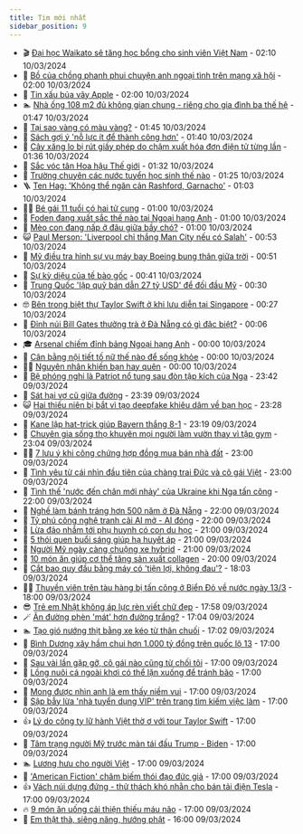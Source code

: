 ```yaml
---
title: Tim mới nhất
sidebar_position: 9
---
```


<!-- vnexpress-tin-moi-nhat:START -->
- 🎬 [Đại học Waikato sẽ tăng học bổng cho sinh viên Việt Nam](https://vnexpress.net/dai-hoc-waikato-se-tang-hoc-bong-cho-sinh-vien-viet-nam-4720509.html) - 02:10 10/03/2024
- 🐎 [Bồ của chồng phanh phui chuyện anh ngoại tình trên mạng xã hội](https://vnexpress.net/bo-cua-chong-phanh-phui-chuyen-anh-ngoai-tinh-tren-mang-xa-hoi-4720483.html) - 02:00 10/03/2024
- 🦍 [Tin xấu bủa vây Apple](https://vnexpress.net/tin-xau-bua-vay-apple-4720217.html) - 02:00 10/03/2024
- 🏊 [Nhà ống 108 m2 đủ không gian chung - riêng cho gia đình ba thế hệ](https://vnexpress.net/nha-ong-108-m2-du-khong-gian-chung-rieng-cho-gia-dinh-ba-the-he-4720487.html) - 01:47 10/03/2024
- 🎊 [Tại sao vàng có màu vàng?](https://vnexpress.net/tai-sao-vang-co-mau-vang-4719210.html) - 01:45 10/03/2024
- 🎃 [Sách gợi ý &#39;nỗ lực ít để thành công hơn&#39;](https://vnexpress.net/sach-goi-y-no-luc-it-de-thanh-cong-hon-4719089.html) - 01:40 10/03/2024
- 🧰 [Cây xăng lo bị rút giấy phép do chậm xuất hóa đơn điện tử từng lần](https://vnexpress.net/cay-xang-lo-bi-rut-giay-phep-do-cham-xuat-hoa-don-dien-tu-tung-lan-4720468.html) - 01:36 10/03/2024
- 🔭 [Sắc vóc tân Hoa hậu Thế giới](https://vnexpress.net/sac-voc-tan-hoa-hau-the-gioi-4720501.html) - 01:32 10/03/2024
- 🫶 [Trường chuyên các nước tuyển học sinh thế nào](https://vnexpress.net/truong-chuyen-cac-nuoc-tuyen-hoc-sinh-the-nao-4720045.html) - 01:25 10/03/2024
- 🪜 [Ten Hag: &#39;Không thể ngăn cản Rashford, Garnacho&#39;](https://vnexpress.net/ten-hag-khong-the-ngan-can-rashford-garnacho-4720506.html) - 01:03 10/03/2024
- 👨‍🏫 [Bé gái 11 tuổi có hai tử cung](https://vnexpress.net/be-gai-11-tuoi-co-hai-tu-cung-4720475.html) - 01:00 10/03/2024
- 🎊 [Foden đang xuất sắc thế nào tại Ngoại hạng Anh](https://vnexpress.net/foden-dang-xuat-sac-the-nao-tai-ngoai-hang-anh-4720418.html) - 01:00 10/03/2024
- 🎊 [Mèo con đang nấp ở đâu giữa bầy chó?](https://vnexpress.net/meo-con-dang-nap-o-dau-giua-bay-cho-4718563.html) - 01:00 10/03/2024
- 😺 [Paul Merson: &#39;Liverpool chỉ thắng Man City nếu có Salah&#39;](https://vnexpress.net/paul-merson-liverpool-chi-thang-man-city-neu-co-salah-4720508.html) - 00:53 10/03/2024
- 🐘 [Mỹ điều tra hình sự vụ máy bay Boeing bung thân giữa trời](https://vnexpress.net/my-dieu-tra-hinh-su-vu-may-bay-boeing-bung-than-giua-troi-4720507.html) - 00:51 10/03/2024
- 🌁 [Sự kỳ diệu của tế bào gốc](https://vnexpress.net/su-ky-dieu-cua-te-bao-goc-4720435.html) - 00:41 10/03/2024
- 🐲 [Trung Quốc &#39;lập quỹ bán dẫn 27 tỷ USD&#39; để đối đầu Mỹ](https://vnexpress.net/trung-quoc-lap-quy-ban-dan-27-ty-usd-de-doi-dau-my-4720383.html) - 00:30 10/03/2024
- 🤓 [Bên trong biệt thự Taylor Swift ở khi lưu diễn tại Singapore](https://vnexpress.net/ben-trong-biet-thu-taylor-swift-o-khi-luu-dien-tai-singapore-4720368.html) - 00:27 10/03/2024
- 💪 [Đỉnh núi Bill Gates thưởng trà ở Đà Nẵng có gì đặc biệt?](https://vnexpress.net/dinh-nui-bill-gates-thuong-tra-o-da-nang-co-gi-dac-biet-4719991.html) - 00:06 10/03/2024
- 🎓 [Arsenal chiếm đỉnh bảng Ngoại hạng Anh](https://vnexpress.net/arsenal-chiem-dinh-bang-ngoai-hang-anh-4720505.html) - 00:00 10/03/2024
- 🫣 [Cân bằng nội tiết tố nữ thế nào để sống khỏe](https://vnexpress.net/can-bang-noi-tiet-to-nu-the-nao-de-song-khoe-4720426.html) - 00:00 10/03/2024
- 🧑‍💻 [Nguyên nhân khiến bạn hay quên](https://vnexpress.net/nguyen-nhan-khien-ban-hay-quen-4720344.html) - 00:00 10/03/2024
- 🐲 [Bệ phóng nghi là Patriot nổ tung sau đòn tập kích của Nga](https://vnexpress.net/be-phong-nghi-la-patriot-no-tung-sau-don-tap-kich-cua-nga-4720499.html) - 23:42 09/03/2024
- 🌝 [Sát hại vợ cũ giữa đường](https://vnexpress.net/sat-hai-vo-cu-giua-duong-4720479.html) - 23:39 09/03/2024
- 😺 [Hai thiếu niên bị bắt vì tạo deepfake khiêu dâm về bạn học](https://vnexpress.net/hai-thieu-nien-bi-bat-vi-tao-deepfake-khieu-dam-ve-ban-hoc-4720453.html) - 23:28 09/03/2024
- 🐎 [Kane lập hat-trick giúp Bayern thắng 8-1](https://vnexpress.net/kane-lap-hat-trick-giup-bayern-thang-8-1-4720485.html) - 23:19 09/03/2024
- 🎡 [Chuyên gia sống thọ khuyên mọi người làm vườn thay vì tập gym](https://vnexpress.net/chuyen-gia-song-tho-khuyen-moi-nguoi-lam-vuon-thay-vi-tap-gym-4720338.html) - 23:04 09/03/2024
- 👨‍🏫 [7 lưu ý khi công chứng hợp đồng mua bán nhà đất](https://vnexpress.net/7-luu-y-khi-cong-chung-hop-dong-mua-ban-nha-dat-4719910.html) - 23:00 09/03/2024
- 🦆 [Tình yêu từ cái nhìn đầu tiên của chàng trai Đức và cô gái Việt](https://vnexpress.net/tinh-yeu-tu-cai-nhin-dau-tien-cua-chang-trai-duc-va-co-gai-viet-4715190.html) - 23:00 09/03/2024
- 🚦 [Tình thế &#39;nước đến chân mới nhảy&#39; của Ukraine khi Nga tấn công](https://vnexpress.net/tinh-the-nuoc-den-chan-moi-nhay-cua-ukraine-khi-nga-tan-cong-4719826.html) - 22:00 09/03/2024
- 💫 [Nghề làm bánh tráng hơn 500 năm ở Đà Nẵng](https://vnexpress.net/nghe-lam-banh-trang-hon-500-nam-o-da-nang-4716413.html) - 22:00 09/03/2024
- 🎉 [Tỷ phú công nghệ tranh cãi AI mở - AI đóng](https://vnexpress.net/ty-phu-cong-nghe-tranh-cai-ai-mo-ai-dong-4718948.html) - 22:00 09/03/2024
- 🌋 [Lừa đảo nhắm tới phụ huynh có con du học](https://vnexpress.net/lua-dao-nham-toi-phu-huynh-co-con-du-hoc-4720477.html) - 21:00 09/03/2024
- 🤖 [5 thói quen buổi sáng giúp hạ huyết áp](https://vnexpress.net/5-thoi-quen-buoi-sang-giup-ha-huyet-ap-4720346.html) - 21:00 09/03/2024
- 🦏 [Người Mỹ ngày càng chuộng xe hybrid](https://vnexpress.net/nguoi-my-ngay-cang-chuong-xe-hybrid-4719997.html) - 21:00 09/03/2024
- 🦩 [10 món ăn giúp cơ thể tăng sản xuất collagen](https://vnexpress.net/10-mon-an-giup-co-the-tang-san-xuat-collagen-4720416.html) - 20:00 09/03/2024
- 👺 [Cắt bao quy đầu bằng máy có &#39;tiện lợi, không đau&#39;?](https://vnexpress.net/cat-bao-quy-dau-bang-may-co-tien-loi-khong-dau-4717765.html) - 18:03 09/03/2024
- 🧑‍🏫 [Thuyền viên trên tàu hàng bị tấn công ở Biển Đỏ về nước ngày 13/3](https://vnexpress.net/thuyen-vien-tren-tau-hang-bi-tan-cong-o-bien-do-ve-nuoc-ngay-13-3-4720461.html) - 18:00 09/03/2024
- 😎 [Trẻ em Nhật không áp lực rèn viết chữ đẹp](https://vnexpress.net/tre-em-nhat-khong-ap-luc-ren-viet-chu-dep-4720303.html) - 17:58 09/03/2024
- 🪄 [Ăn đường phèn &#39;mát&#39; hơn đường trắng?](https://vnexpress.net/an-duong-phen-mat-hon-duong-trang-4720396.html) - 17:04 09/03/2024
- 🏊 [Tạo gió nướng thịt bằng xe kéo từ thân chuối](https://vnexpress.net/tao-gio-nuong-thit-bang-xe-keo-tu-than-chuoi-4719387.html) - 17:02 09/03/2024
- 💃 [Bình Dương xây hầm chui hơn 1.000 tỷ đồng trên quốc lộ 13](https://vnexpress.net/binh-duong-xay-ham-chui-hon-1-000-ty-dong-tren-quoc-lo-13-4720347.html) - 17:00 09/03/2024
- 🦆 [Sau vài lần gặp gỡ, cô gái nào cũng từ chối tôi](https://vnexpress.net/sau-vai-lan-gap-go-co-gai-nao-cung-tu-choi-toi-4720305.html) - 17:00 09/03/2024
- 🎊 [Lồng nuôi cá ngoài khơi có thể lặn xuống để tránh bão](https://vnexpress.net/long-nuoi-ca-ngoai-khoi-co-the-lan-xuong-de-tranh-bao-4720268.html) - 17:00 09/03/2024
- 👺 [Mong được nhìn anh là em thấy niềm vui](https://vnexpress.net/mong-duoc-nhin-anh-la-em-thay-niem-vui-4720247.html) - 17:00 09/03/2024
- 🎡 [Sập bẫy lừa &#39;nhà tuyển dụng VIP&#39; trên trang tìm kiếm việc làm](https://vnexpress.net/sap-bay-lua-cua-nha-tuyen-dung-vip-tren-trang-tim-kiem-viec-lam-4720025.html) - 17:00 09/03/2024
- 👍 [Lý do công ty lữ hành Việt thờ ơ với tour Taylor Swift](https://vnexpress.net/ly-do-cong-ty-lu-hanh-viet-tho-o-voi-tour-taylor-swift-4719746.html) - 17:00 09/03/2024
- 🐎 [Tâm trạng người Mỹ trước màn tái đấu Trump - Biden](https://vnexpress.net/tam-trang-nguoi-my-truoc-man-tai-dau-trump-biden-4719346.html) - 17:00 09/03/2024
- 🏊 [Lương hưu cho người Việt](https://vnexpress.net/luong-huu-cho-nguoi-viet-4718993.html) - 17:00 09/03/2024
- 🦩 [&#39;American Fiction&#39; châm biếm thói đạo đức giả](https://vnexpress.net/giai-tri/phim/thu-vien-phim/american-fiction-688) - 17:00 09/03/2024
- 👍 [Vách núi dựng đứng - thử thách khó nhằn cho bán tải điện Tesla](https://vnexpress.net/vach-nui-dung-dung-thu-thach-kho-nhan-cho-ban-tai-dien-tesla-4720277.html) - 17:00 09/03/2024
- 🔥 [9 món ăn uống cải thiện thiếu máu não](https://vnexpress.net/9-mon-an-uong-cai-thien-thieu-mau-nao-4720384.html) - 17:00 09/03/2024
- 💄 [Em thật thà, siêng năng, hướng phật](https://vnexpress.net/em-that-tha-sieng-nang-huong-phat-4720246.html) - 16:00 09/03/2024<!-- vnexpress-tin-moi-nhat:END -->
